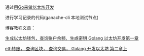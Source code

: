 通过<a href="https://goethereumbook.org/zh/">用Go来做以太坊开发 </a>

进行学习记录的代码(ganache-cli 本地测试节点)

博客教程文章：

<a href="https://www.yuhenm.com/archives/512.html"> 生成以太坊钱包，查询账户余额，生成密钥 Golang 以太坊开发第一章</a>

<a href="https://www.yuhenm.com/archives/522.html">eth转账， 查询区块， 查询交易， Golang 开发以太坊 第二章上</a>